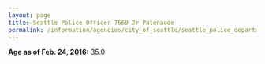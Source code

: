 ```yaml
---
layout: page
title: Seattle Police Officer 7669 Jr Patenaude
permalink: /information/agencies/city_of_seattle/seattle_police_department/copbook/7669/
---
```


**Age as of Feb. 24, 2016:** 35.0
